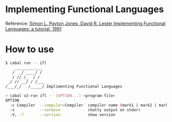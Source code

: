 # Implementing Functional Languages

Reference: [Simon L. Payton Jones, David R. Lester Implementing Functional Languages: a tutorial, 1991](https://www.microsoft.com/en-us/research/publication/implementing-functional-languages-a-tutorial)

# How to use

```sh
$ cabal run -- ifl
    ____________
   /  _/ ____/ /
   / // /_  / /
 _/ // __/ / /___
/___/_/   /_____/ Implimenting Functional Languages

> cabal v2-run ifl -- [OPTION...] <program-file>
OPTION
  -c Compiler  --compiler=Compiler  compiler name (mark1 | mark2 | mark3 | mark4 | mark5 | mark5cnv | mark5alt | mark5altcnv | mark5gc | mark5gccnv | mark5revgc | mark5revgccnv | mark5cp | gmark1 | gmark2 | gmark3 | gmark4)
  -v           --verbose            chatty output on stderr
  -V, -?       --version            show version
```
